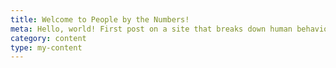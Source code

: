 ```yaml
---
title: Welcome to People by the Numbers!
meta: Hello, world! First post on a site that breaks down human behavior and psychology with data - and teaches you how to do it, too.
category: content
type: my-content
---
```

